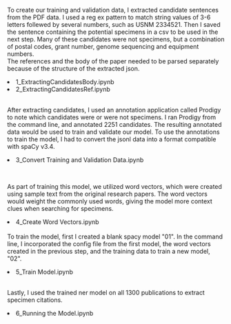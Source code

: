 To create our training and validation data,  I extracted candidate sentences from the PDF data. 
I used a reg ex pattern to match string values of 3-6 letters follewed by several numbers, such as USNM 2334521. 
Then I saved the sentence containing the potential specimens in a csv to be used in the next step.
Many of these candidates were not specimens, but a combination of postal codes, grant number, genome sequencing and equipment numbers.
<br>
The references and the body of the paper needed to be parsed separately because of the structure of the extracted json. 
<p>
<li>1_ExtractingCandidatesBody.ipynb</li>
<li>2_ExtractingCandidatesRef.ipynb</li></p>
<br>
After extracting candidates, I used an annotation application called Prodigy to note which candidates were or were not specimens.
I ran Prodigy from the command line, and annotated 2251 candidates. The resulting annotated data would be used to train and validate our model. 
To use the annotations to train the model, I had to convert the jsonl data into a format compatible with spaCy v3.4.
<p>
<li>3_Convert Training and Validation Data.ipynb</li></p>
<br>

As part of training this model, we utilized word vectors, which were created using sample text from the original research papers. 
The word vectors would weight the commonly used words, giving the model more context clues when searching for specimens. 
<li>4_Create Word Vectors.ipynb</li>
<br>
To train the model, first I created a blank spacy model "01".
In the command line, I incorporated the config file from the first model, the word vectors created in the previous step, and the training data to train a new model, "02". 
<p><li>5_Train Model.ipynb</li></p>

<br>
Lastly, I used the trained ner model on all 1300 publications to extract specimen citations.
<p><li>6_Running the Model.ipynb</li></p>

